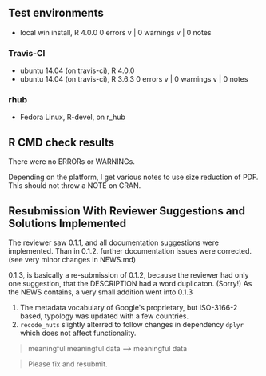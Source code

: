 ## Test environments
* local win install, R 4.0.0
0 errors v | 0 warnings v | 0 notes 

### Travis-CI
* ubuntu 14.04 (on travis-ci), R 4.0.0
* ubuntu 14.04 (on travis-ci), R 3.6.3 
0 errors v | 0 warnings v | 0 notes 

### rhub
* Fedora Linux, R-devel, on r_hub

## R CMD check results
There were no ERRORs or WARNINGs. 

Depending on the platform, I get various notes to use size reduction
of PDF. This should not throw a NOTE on CRAN.

## Resubmission With Reviewer Suggestions and Solutions Implemented
The reviewer saw 0.1.1, and all documentation suggestions were implemented. Than in 0.1.2. further documentation issues were corrected. (see very minor changes in NEWS.md)

0.1.3, is basically a re-submission of 0.1.2, because the reviewer had only one suggestion, that the DESCRIPTION had a word duplicaton. (Sorry!)  As the NEWS contains, a very small addition went into 0.1.3
1. The metadata vocabulary of Google's proprietary, but ISO-3166-2 based, typology was updated with a few countries. 
2. `recode_nuts` slightly alterred to follow changes in dependency `dplyr` which does not affect functionality.

>meaningful meaningful data
-->
meaningful data

>Please fix and resubmit.